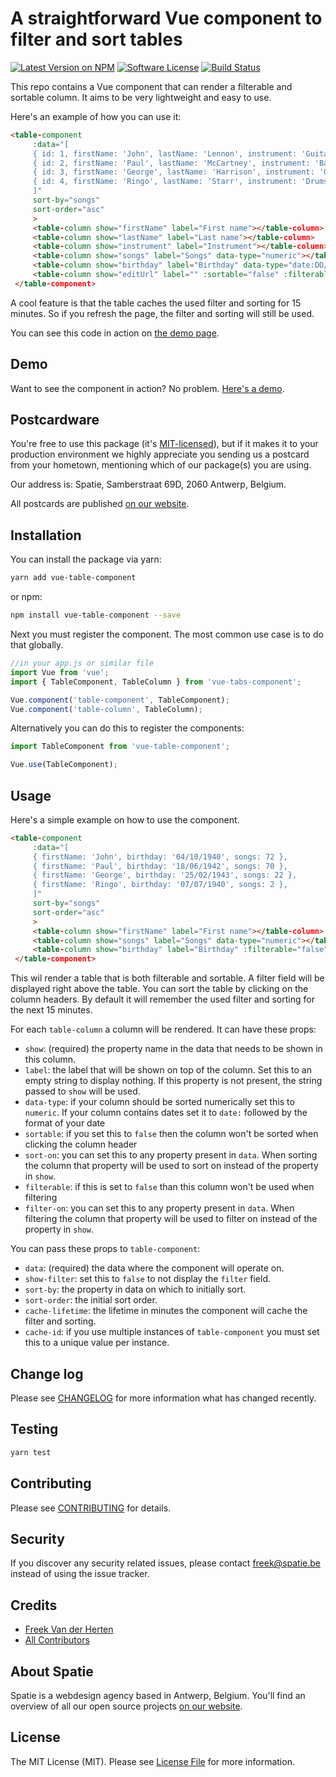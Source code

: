 # A straightforward Vue component to filter and sort tables

[![Latest Version on NPM](https://img.shields.io/npm/v/vue-table-component.svg?style=flat-square)](https://npmjs.com/package/vue-table-component)
[![Software License](https://img.shields.io/badge/license-MIT-brightgreen.svg?style=flat-square)](LICENSE.md)
[![Build Status](https://img.shields.io/travis/spatie/vue-table-component/master.svg?style=flat-square)](https://travis-ci.org/spatie/vue-table-component)

This repo contains a Vue component that can render a filterable and sortable column. It aims to be very lightweight and easy to use.

Here's an example of how you can use it:

```html
<table-component
     :data="[
     { id: 1, firstName: 'John', lastName: 'Lennon', instrument: 'Guitar', editUrl: '<a href='#john'>Edit</a>', birthday: '04/10/1940', songs: 72 },
     { id: 2, firstName: 'Paul', lastName: 'McCartney', instrument: 'Bass', editUrl: '<a href='#paul'>Edit</a>', birthday: '18/06/1942', songs: 70 },
     { id: 3, firstName: 'George', lastName: 'Harrison', instrument: 'Guitar', editUrl: '<a href='#george'>Edit</a>', birthday: '25/02/1943', songs: 22 },
     { id: 4, firstName: 'Ringo', lastName: 'Starr', instrument: 'Drums', editUrl: '<a href='#ringo'>Edit</a>', birthday: '07/07/1940', songs: 2 },
     ]"
     sort-by="songs"
     sort-order="asc"
     >
     <table-column show="firstName" label="First name"></table-column>
     <table-column show="lastName" label="Last name"></table-column>
     <table-column show="instrument" label="Instrument"></table-column>
     <table-column show="songs" label="Songs" data-type="numeric"></table-column>
     <table-column show="birthday" label="Birthday" data-type="date:DD/MM/YYYY"></table-column>
     <table-column show="editUrl" label="" :sortable="false" :filterable="false"></table-column>
 </table-component>
```

A cool feature is that the table caches the used filter and sorting for 15 minutes. So if you refresh the page, the filter and sorting will still be used.

You can see this code in action on [the demo page](http://vue-table-component.spatie.be).

## Demo

Want to see the component in action? No problem. [Here's a demo](http://vue-table-component.spatie.be).

## Postcardware

You're free to use this package (it's [MIT-licensed](LICENSE.md)), but if it makes it to your production environment we highly appreciate you sending us a postcard from your hometown, mentioning which of our package(s) you are using.

Our address is: Spatie, Samberstraat 69D, 2060 Antwerp, Belgium.

All postcards are published [on our website](https://spatie.be/opensource/postcards).

## Installation

You can install the package via yarn:

```bash
yarn add vue-table-component
```

or npm:

```bash
npm install vue-table-component --save
```

Next you must register the component. The most common use case is to do that globally.

```js
//in your app.js or similar file
import Vue from 'vue';
import { TableComponent, TableColumn } from 'vue-tabs-component';

Vue.component('table-component', TableComponent);
Vue.component('table-column', TableColumn);
```

Alternatively you can do this to register the components:

```js
import TableComponent from 'vue-table-component';

Vue.use(TableComponent);
```

## Usage

Here's a simple example on how to use the component.

```html
<table-component
     :data="[
     { firstName: 'John', birthday: '04/10/1940', songs: 72 },
     { firstName: 'Paul', birthday: '18/06/1942', songs: 70 },
     { firstName: 'George', birthday: '25/02/1943', songs: 22 },
     { firstName: 'Ringo', birthday: '07/07/1940', songs: 2 },
     ]"
     sort-by="songs"
     sort-order="asc"
     >
     <table-column show="firstName" label="First name"></table-column>
     <table-column show="songs" label="Songs" data-type="numeric"></table-column>
     <table-column show="birthday" label="Birthday" :filterable="false" data-type="date:DD/MM/YYYY"></table-column>
 </table-component>
```

This wil render a table that is both filterable and sortable. A filter field will be displayed right above the table. You can sort the table by clicking on the column headers. By default it will remember the used filter and sorting for the next 15 minutes.

For each `table-column` a column will be rendered. It can have these props:

- `show`: (required) the property name in the data that needs to be shown in this column.
- `label`: the label that will be shown on top of the column. Set this to an empty string to display nothing. If this property is not present, the string passed to `show` will be used.
- `data-type`: if your column should be sorted numerically set this to `numeric`. If your column contains dates set it to `date:` followed by the format of your date
- `sortable`: if you set this to `false` then the column won't be sorted when clicking the column header
- `sort-on`: you can set this to any property present in `data`. When sorting the column that property will be used to sort on instead of the property in `show`.
- `filterable`: if this is set to `false` than this column won't be used when filtering
- `filter-on`: you can set this to any property present in `data`. When filtering the column that property will be used to filter on instead of the property in `show`.

You can pass these props to `table-component`:
- `data`: (required) the data where the component will operate on.
- `show-filter`: set this to `false` to not display the `filter` field.
- `sort-by`: the property in data on which to initially sort.
- `sort-order`: the initial sort order.
- `cache-lifetime`: the lifetime in minutes the component will cache the filter and sorting.
- `cache-id`: if you use multiple instances of `table-component` you must set this to a unique value per instance.

## Change log

Please see [CHANGELOG](CHANGELOG.md) for more information what has changed recently.

## Testing

```bash
yarn test
```

## Contributing

Please see [CONTRIBUTING](CONTRIBUTING.md) for details.

## Security

If you discover any security related issues, please contact freek@spatie.be instead of using the issue tracker.

## Credits

- [Freek Van der Herten](https://github.com/freekmurze)
- [All Contributors](../../contributors)

## About Spatie
Spatie is a webdesign agency based in Antwerp, Belgium. You'll find an overview of all our open source projects [on our website](https://spatie.be/opensource).

## License

The MIT License (MIT). Please see [License File](LICENSE.md) for more information.
